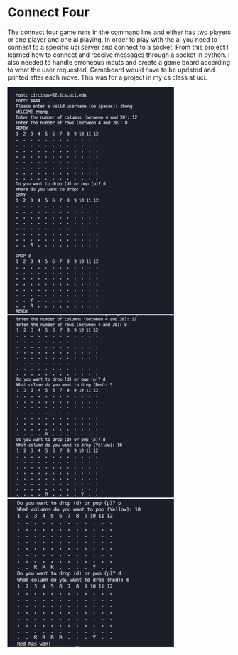 # Connect Four

The connect four game runs in the command line and either has two players or one player and one ai playing. In order to play with the ai you need to connect to a specific uci server and connect to a socket. From this project I learned how to connect and receive messages through a socket in python. I also needed to handle erroneous inputs and create a game board according to what the user requested. Gameboard would have to be updated and printed after each move. This was for a project in my cs class at uci.

<img width="375" alt="screenshot" src="imgs/img3.png">

<img width="375" alt="screenshot" src="imgs/img1.png">

<img width="375" alt="screenshot" src="imgs/img2.png">
